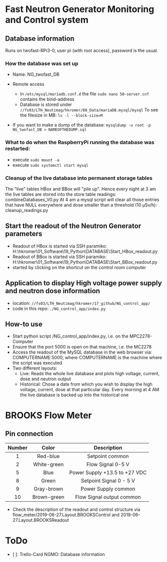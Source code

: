 ﻿# Fast Neutron Generator Monitoring and Control system

## Database information

Runs on twofast-RPi3-0, user pi (with root access), password is the usual.

### How the database was set up

- Name: NG_twofast_DB

- Remote access
  - in `/etc/mysql/mariadb.conf.d` the file `sudo nano 50-server.cnf` contains the bind-address 
  - Database is stored under `//fs03/LTH_Neutimag/hkromer/08_Data/mariaDB.mysql/mysql` To see the filesize in MB: `ls -l --block-size=M`

- If you want to make a dump of the database: `mysqldump -u root -p NG_twofast_DB > NAMEOFTHEDUMP.sql`


### What to do when the RaspberryPi running the database was restarted:

- execute `sudo mount -a`
- execute `sudo systemctl start mysql`

### Cleanup of the live database into permanent storage tables
The "live" tables HBox and BBox will "pile up". Hence every night at 3 am the live tables are stored into the store table readings: combineDatabases_V0.py
At 4 am a mysql script will clear all those entries that have NULL everywhere and dose smaller than a threshold (10 µSv/h): cleanup_readings.py

## Start the readout of the Neutron Generator parameters

- Readout of HBox is started via SSH paramiko: H:\hkromer\01_Software\19_Python\DATABASE\Start_HBox_readout.py
- Readout of BBox is started via SSH paramiko: H:\hkromer\01_Software\19_Python\DATABASE\Start_BBox_readout.py
- started by clicking on the shortcut on the control room computer

## Application to display High voltage power supply and neutron dose information

- location: `//fs03/LTH_Neutimag/hkromer/17_github/NG_control_app/`
- code in this repo:  `./NG_control_app/index.py`

## How-to use

- Start python script /NG_control_app/index.py, i.e. on the MPC2278-Computer
- Ensure that the port 5000 is open on that machine, i.e. the MC2278
- Access the readout of the MySQL database in the web browser via: COMPUTERNAME:5000, where COMPUTERNAME is the machine where the script was executed
- Two different layouts:
  - Live: Reads the whole live database and plots high voltage, current, dose and neutron output
  - Historical: Chose a date from which you wish to display the high voltage, current, dose at that particular day. Every morning at 4 AM the live database is backed up into the historical one
  
  
  
# BROOKS Flow Meter

## Pin connection

| Number  | Color  | Description  |
|:-:|:-:|:-:|
| 1  | Red-blue  | Setpoint common  |
| 2  | White-green  | Flow Signal 0-5 V  |
| 5  | Blue  | Power Supply +13.5 to +27 VDC  |
| 8  | Green  | Setpoint Signal 0 - 5 V  |
| 9  | Gray-brown  | Power Supply common  |
| 10  | Brown-green  | Flow Signal output common  |

- Check the description of the readout and control structure via flow_meter/2019-06-27.Layout.BROOKSControl and 2019-06-27.Layout.BROOKSReadout

# ToDo

- [ ]: Trello-Card NGMO: Database information

